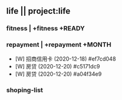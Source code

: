 ## life || project:life

### fitness | +fitness +READY

### repayment | +repayment +MONTH
* [W] 招商信用卡 (2020-12-18)  #ef7cd048
* [W] 房贷 (2020-12-20)  #c5171dc9
* [W] 房贷 (2020-12-20)  #a04f34e9
### shoping-list
